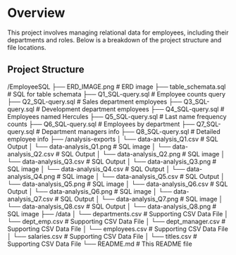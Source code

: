 # Overview

This project involves managing relational data for employees, including their departments and roles. Below is a breakdown of the project structure and file locations.

## Project Structure



/EmployeeSQL
├── ERD_IMAGE.png              # ERD image
├── table_schemata.sql         # SQL for table schemata
├── Q1_SQL-query.sql # Employee counts query
├── Q2_SQL-query.sql # Sales department employees
├── Q3_SQL-query.sql # Development department employees
├── Q4_SQL-query.sql # Employees named Hercules
├── Q5_SQL-query.sql # Last name frequency counts
├── Q6_SQL-query.sql # Employees by department
├── Q7_SQL-query.sql #  Department managers info
├── Q8_SQL-query.sql # Detailed employee info
├── /analysis-exports
│   └── data-analysis_Q1.csv             # SQL Output
│   └── data-analysis_Q1.png             # SQL image
│   └── data-analysis_Q2.csv             # SQL Output
│   └── data-analysis_Q2.png             # SQL image
│   └── data-analysis_Q3.csv             # SQL Output
│   └── data-analysis_Q3.png             # SQL image
│   └── data-analysis_Q4.csv             # SQL Output
│   └── data-analysis_Q4.png             # SQL image
│   └── data-analysis_Q5.csv             # SQL Output
│   └── data-analysis_Q5.png             # SQL image
│   └── data-analysis_Q6.csv             # SQL Output
│   └── data-analysis_Q6.png             # SQL image
│   └── data-analysis_Q7.csv             # SQL Output
│   └── data-analysis_Q7.png             # SQL image
│   └── data-analysis_Q8.csv             # SQL Output
│   └── data-analysis_Q8.png             # SQL image
├── /data
│   └── departments.csv  #  Supporting CSV Data File
│   └── dept_emp.csv  #  Supporting CSV Data File
│   └── dept_manager.csv  #  Supporting CSV Data File
│   └── employees.csv  #  Supporting CSV Data File
│   └── salaries.csv  #  Supporting CSV Data File
│   └── titles.csv  #  Supporting CSV Data File
└── README.md                       # This README file

